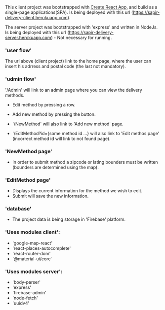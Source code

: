 This client project was bootstrapped with [Create React App](https://github.com/facebook/create-react-app),
and build as a single-page applications(SPA).
Is being deployed with this url (https://sapir-delivery-client.herokuapp.com).

The server project was bootstrapped with 'express' and written in NodeJs.
Is being deployed with this url (https://sapir-delivery-server.herokuapp.com) - Not necessary for running.

### 'user flow'
The url above (client project) link to the home page, where the user can insert his adrress and postal code (the last not mandatory).

### 'udmin flow'
'/Admin' will link to an admin page where you can view the delivery methods.
- Edit method by pressing a row.
- Add new method by pressing the button.

- '/NewMethod' will also link to 'Add new method' page.
- '/EditMethod?id={some method id ...} will also link to 'Edit methos page' (incorrect method id will link to not found page).

### 'NewMethod page'
- In order to submit method a zipcode or latlng bounders must be written (bounders are determined using the map).

### 'EditMethod page'
- Displays the current information for the method we wish to edit.
- Submit will save the new information.

### 'database'
- The project data is being storage in 'Firebase' platform.

### 'Uses modules client':
- 'google-map-react'
- 'react-places-autocomplete'
- 'react-router-dom'
- '@material-ui/core'

### 'Uses modules server':
- 'body-parser'
- 'express'
- 'firebase-admin'
- 'node-fetch'
- 'uuidv4'




